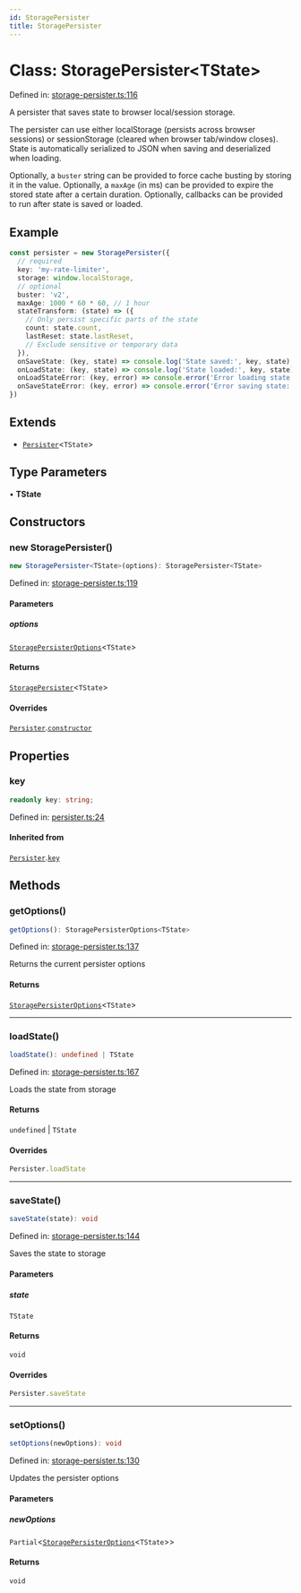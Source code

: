```yaml
---
id: StoragePersister
title: StoragePersister
---
```


<!-- DO NOT EDIT: this page is autogenerated from the type comments -->

# Class: StoragePersister\<TState\>

Defined in: [storage-persister.ts:116](https://github.com/TanStack/pacer/blob/main/packages/persister/src/storage-persister.ts#L116)

A persister that saves state to browser local/session storage.

The persister can use either localStorage (persists across browser sessions) or
sessionStorage (cleared when browser tab/window closes). State is automatically
serialized to JSON when saving and deserialized when loading.

Optionally, a `buster` string can be provided to force cache busting by storing it in the value.
Optionally, a `maxAge` (in ms) can be provided to expire the stored state after a certain duration.
Optionally, callbacks can be provided to run after state is saved or loaded.

## Example

```ts
const persister = new StoragePersister({
  // required
  key: 'my-rate-limiter',
  storage: window.localStorage,
  // optional
  buster: 'v2',
  maxAge: 1000 * 60 * 60, // 1 hour
  stateTransform: (state) => ({
    // Only persist specific parts of the state
    count: state.count,
    lastReset: state.lastReset,
    // Exclude sensitive or temporary data
  }),
  onSaveState: (key, state) => console.log('State saved:', key, state),
  onLoadState: (key, state) => console.log('State loaded:', key, state),
  onLoadStateError: (key, error) => console.error('Error loading state:', key, error),
  onSaveStateError: (key, error) => console.error('Error saving state:', key, error)
})
```

## Extends

- [`Persister`](../persister.md)\<`TState`\>

## Type Parameters

• **TState**

## Constructors

### new StoragePersister()

```ts
new StoragePersister<TState>(options): StoragePersister<TState>
```

Defined in: [storage-persister.ts:119](https://github.com/TanStack/pacer/blob/main/packages/persister/src/storage-persister.ts#L119)

#### Parameters

##### options

[`StoragePersisterOptions`](../../interfaces/storagepersisteroptions.md)\<`TState`\>

#### Returns

[`StoragePersister`](../storagepersister.md)\<`TState`\>

#### Overrides

[`Persister`](../persister.md).[`constructor`](../Persister.md#constructors)

## Properties

### key

```ts
readonly key: string;
```

Defined in: [persister.ts:24](https://github.com/TanStack/pacer/blob/main/packages/persister/src/persister.ts#L24)

#### Inherited from

[`Persister`](../persister.md).[`key`](../Persister.md#key-1)

## Methods

### getOptions()

```ts
getOptions(): StoragePersisterOptions<TState>
```

Defined in: [storage-persister.ts:137](https://github.com/TanStack/pacer/blob/main/packages/persister/src/storage-persister.ts#L137)

Returns the current persister options

#### Returns

[`StoragePersisterOptions`](../../interfaces/storagepersisteroptions.md)\<`TState`\>

***

### loadState()

```ts
loadState(): undefined | TState
```

Defined in: [storage-persister.ts:167](https://github.com/TanStack/pacer/blob/main/packages/persister/src/storage-persister.ts#L167)

Loads the state from storage

#### Returns

`undefined` \| `TState`

#### Overrides

```ts
Persister.loadState
```

***

### saveState()

```ts
saveState(state): void
```

Defined in: [storage-persister.ts:144](https://github.com/TanStack/pacer/blob/main/packages/persister/src/storage-persister.ts#L144)

Saves the state to storage

#### Parameters

##### state

`TState`

#### Returns

`void`

#### Overrides

```ts
Persister.saveState
```

***

### setOptions()

```ts
setOptions(newOptions): void
```

Defined in: [storage-persister.ts:130](https://github.com/TanStack/pacer/blob/main/packages/persister/src/storage-persister.ts#L130)

Updates the persister options

#### Parameters

##### newOptions

`Partial`\<[`StoragePersisterOptions`](../../interfaces/storagepersisteroptions.md)\<`TState`\>\>

#### Returns

`void`
